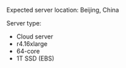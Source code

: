 Expected server location: Beijing, China


Server type: 
- Cloud server
- r4.16xlarge 
- 64-core
- 1T SSD (EBS)

